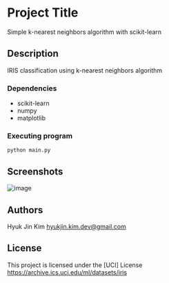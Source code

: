 # Project Title

Simple k-nearest neighbors algorithm with scikit-learn

## Description

IRIS classification using k-nearest neighbors algorithm

### Dependencies

* scikit-learn
* numpy
* matplotlib

### Executing program
```
python main.py
```

## Screenshots
![image](https://user-images.githubusercontent.com/107605573/174042401-be61a914-5936-40dc-80a5-6a2cec742a00.png)
## Authors

Hyuk Jin Kim 
hyukjin.kim.dev@gmail.com

## License
This project is licensed under the [UCI] License 
https://archive.ics.uci.edu/ml/datasets/iris

